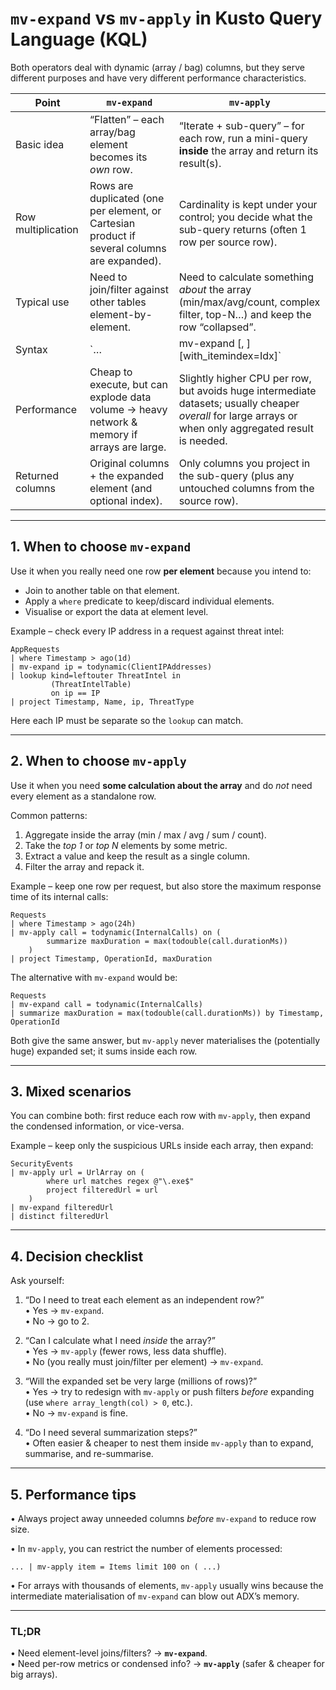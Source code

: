 # `mv-expand` vs `mv-apply` in Kusto Query Language (KQL)

Both operators deal with dynamic (array / bag) columns, but they serve different purposes and have very different performance characteristics.

| Point | `mv-expand` | `mv-apply` |
|-------|-------------|------------|
|Basic idea|“Flatten” – each array/bag element becomes its *own* row.|“Iterate + sub-query” – for each row, run a mini-query **inside** the array and return its result(s).|
|Row multiplication|Rows are duplicated (one per element, or Cartesian product if several columns are expanded).|Cardinality is kept under your control; you decide what the sub-query returns (often 1 row per source row).|
|Typical use|Need to join/filter against other tables element-by-element.|Need to calculate something *about* the array (min/max/avg/count, complex filter, top-N…) and keep the row “collapsed”.|
|Syntax|`… | mv-expand <col1>[, <col2>] [with_itemindex=Idx]`|`… | mv-apply <alias1>=<col1>[, …] on ( <sub-query> )`|
|Performance|Cheap to execute, but can explode data volume → heavy network & memory if arrays are large.|Slightly higher CPU per row, but avoids huge intermediate datasets; usually cheaper *overall* for large arrays or when only aggregated result is needed.|
|Returned columns|Original columns + the expanded element (and optional index).|Only columns you project in the sub-query (plus any untouched columns from the source row).|

---

## 1. When to choose `mv-expand`

Use it when you really need one row **per element** because you intend to:

* Join to another table on that element.
* Apply a `where` predicate to keep/discard individual elements.
* Visualise or export the data at element level.

Example – check every IP address in a request against threat intel:

```kql
AppRequests
| where Timestamp > ago(1d)
| mv-expand ip = todynamic(ClientIPAddresses)
| lookup kind=leftouter ThreatIntel in
         (ThreatIntelTable)
         on ip == IP
| project Timestamp, Name, ip, ThreatType
```

Here each IP must be separate so the `lookup` can match.

---

## 2. When to choose `mv-apply`

Use it when you need **some calculation about the array** and do *not* need every element as a standalone row.

Common patterns:

1. Aggregate inside the array (min / max / avg / sum / count).
2. Take the *top 1* or *top N* elements by some metric.
3. Extract a value and keep the result as a single column.
4. Filter the array and repack it.

Example – keep one row per request, but also store the maximum response time of its internal calls:

```kql
Requests
| where Timestamp > ago(24h)
| mv-apply call = todynamic(InternalCalls) on (
        summarize maxDuration = max(todouble(call.durationMs))
    )
| project Timestamp, OperationId, maxDuration
```

The alternative with `mv-expand` would be:

```kql
Requests
| mv-expand call = todynamic(InternalCalls)
| summarize maxDuration = max(todouble(call.durationMs)) by Timestamp, OperationId
```

Both give the same answer, but `mv-apply` never materialises the (potentially huge) expanded set; it sums inside each row.

---

## 3. Mixed scenarios

You can combine both: first reduce each row with `mv-apply`, then expand the condensed information, or vice-versa.

Example – keep only the suspicious URLs inside each array, then expand:

```kql
SecurityEvents
| mv-apply url = UrlArray on (
        where url matches regex @"\.exe$"
        project filteredUrl = url
    )
| mv-expand filteredUrl
| distinct filteredUrl
```

---

## 4. Decision checklist

Ask yourself:

1. “Do I need to treat each element as an independent row?”  
   • Yes → `mv-expand`.  
   • No → go to 2.

2. “Can I calculate what I need *inside* the array?”  
   • Yes → `mv-apply` (fewer rows, less data shuffle).  
   • No (you really must join/filter per element) → `mv-expand`.

3. “Will the expanded set be very large (millions of rows)?”  
   • Yes → try to redesign with `mv-apply` or push filters *before* expanding (use `where array_length(col) > 0`, etc.).  
   • No → `mv-expand` is fine.

4. “Do I need several summarization steps?”  
   • Often easier & cheaper to nest them inside `mv-apply` than to expand, summarise, and re-summarise.

---

## 5. Performance tips

• Always project away unneeded columns *before* `mv-expand` to reduce row size.

• In `mv-apply`, you can restrict the number of elements processed:

```kql
... | mv-apply item = Items limit 100 on ( ...)
```

• For arrays with thousands of elements, `mv-apply` usually wins because the intermediate materialisation of `mv-expand` can blow out ADX’s memory.

---

### TL;DR

• Need element-level joins/filters? → **`mv-expand`**.  
• Need per-row metrics or condensed info? → **`mv-apply`** (safer & cheaper for big arrays).


